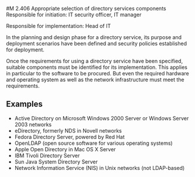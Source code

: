 #M 2.406 Appropriate selection of directory services components
Responsible for initiation: IT security officer, IT manager

Responsible for implementation: Head of IT

In the planning and design phase for a directory service, its purpose and deployment scenarios have been defined and security policies established for deployment.

Once the requirements for using a directory service have been specified, suitable components must be identified for its implementation. This applies in particular to the software to be procured. But even the required hardware and operating system as well as the network infrastructure must meet the requirements.



## Examples 
* Active Directory on Microsoft Windows 2000 Server or Windows Server 2003 networks
* eDirectory, formerly NDS in Novell networks
* Fedora Directory Server, powered by Red Hat
* OpenLDAP (open source software for various operating systems)
* Apple Open Directory in Mac OS X Server
* IBM Tivoli Directory Server
* Sun Java System Directory Server
* Network Information Service (NIS) in Unix networks (not LDAP-based)




